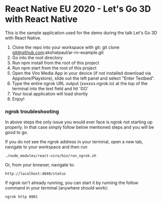 # React Native EU 2020 - Let's Go 3D with React Native

This is the sample application used for the demo during the talk Let's Go 3D with React Native.

1. Clone the repo into your workspace with git: git clone git@github.com:akshatpaul/ar-rn-example.git
2. Go into the root directory
3. Run npm install from the root of this project
4. Run npm start from the root of this project
5. Open the Viro Media App in your device (if not installed download via Appstore/Playstore), slide out the left panel and select "Enter Testbed".
6. Type the entire ngrok URL output (xxxxxx.ngrok.io) at the top of the terminal into the text field and hit 'GO'
7. Your local application will load shortly
8. Enjoy!

### ngrok troubleshooting 
In above steps the only issue you would ever face is ngrok not starting up properly. In that case simply follow below mentioned steps and you will be good to go.

If you do not see the ngrok address in your terminal, open a new tab, navigate to your workspace and then run

`./node_modules/react-viro/bin/run_ngrok.sh`

Or, from your browser, navigate to:

`http://localhost:4040/status`

If ngrok isn't already running, you can start it by running the follow command in your terminal (anywhere should work):

`ngrok http 8081`

